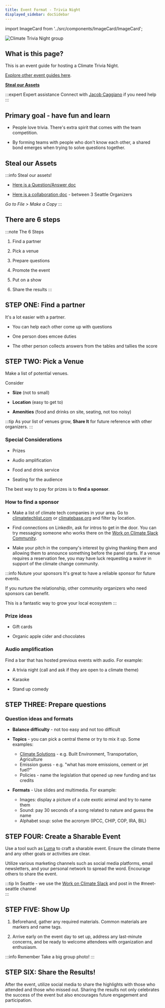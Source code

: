 ```yaml
---
title: Event Format - Trivia Night
displayed_sidebar: docSidebar
---
```

import ImageCard from '../src/components/ImageCard/ImageCard';

![Climate Trivia Night group](/img/climate-tech-trivia-night.jpg)

## What is this page?

This is an event guide for hosting a Climate Trivia Night.

[Explore other event guides here](event-guide).

**[Steal our Assets](#steal-our-assets)**


:::expert Expert assistance
Connect with [Jacob Caggiano](https://linkedin.com/in/jacobcaggiano) if you need help
:::

## Primary goal - have fun and learn

- People love trivia. There's extra spirit that comes with the team competition.

- By forming teams with people who don't know each other, a shared bond emerges when trying to solve questions together.

## Steal our Assets

:::info Steal our assets!
- [Here is a Question/Answer doc](https://docs.google.com/document/d/1ogwhL3Nl58cWYa9huKiK22fT2PcZ643FpIKJKK-7YJQ/edit?usp=sharing)

- [Here is a collaboration doc](https://docs.google.com/document/d/1FYEpgfQfA04HfZodVXsQG9r3EhzLJcVDDDqyoD0Nftc/edit?usp=sharing) - between 3 Seattle Organizers

_Go to File > Make a Copy_
:::

## There are 6 steps

:::note The 6 Steps

1. Find a partner

2. Pick a venue

3. Prepare questions

4. Promote the event

5. Put on a show

6. Share the results
:::

## STEP ONE: Find a partner

It's a lot easier with a partner. 

- You can help each other come up with questions

- One person does emcee duties

- The other person collects answers from the tables and tallies the score


## STEP TWO: Pick a Venue

Make a list of potential venues.

Consider
- **Size** (not to small)

- **Location** (easy to get to)

- **Amenities** (food and drinks on site, seating, not too noisy)

:::tip
As your list of venues grow, **Share It** for future reference with other organizers.
:::


### Special Considerations

- Prizes

- Audio amplification

- Food and drink service

- Seating for the audience


The best way to pay for prizes is to **find a sponsor**.

### How to find a sponsor

- Make a list of climate tech companies in your area. Go to [climatetechlist.com](https://climatetechlist.com) or [climatebase.org](https://climatebase.org) and filter by location.

- Find connections on LinkedIn, ask for intros to get in the door. You can try messaging someone who works there on the [Work on Climate Slack Community](https://workonclimate.org).

- Make your pitch in the company's interest by giving thanking them and allowing them to announce something before the panel starts.
If a venue requires a reservation fee, you may have luck requesting a waiver in support of the climate change community.


:::info Nuture your sponsors
It's great to have a reliable sponsor for future events.

If you nurture the relationship, other community organizers who need sponsors can benefit.

This is a fantastic way to grow your local ecosystem
:::

### Prize ideas

- Gift cards

- Organic apple cider and chocolates


### Audio amplification

Find a bar that has hosted previous events with audio. For example:

- A trivia night (call and ask if they are open to a climate theme)

- Karaoke

- Stand up comedy

## STEP THREE: Prepare questions

### Question ideas and formats

- **Balance difficulty** - not too easy and not too difficult

- **Topics** - you can pick a central theme or try to mix it up. Some examples:

  - [Climate Solutions](solutions) - e.g. Built Environment, Transportation, Agriculture
  - Emission guess - e.g. "what has more emissions, cement or jet fuel?"
  - Policies - name the legislation that opened up new funding and tax credits 

- **Formats** - Use slides and multimedia. For example:

  - Images: display a picture of a cute exotic animal and try to name them
  - Sound: pay 30 seconds of a song related to nature and guess the name 
  - Alphabet soup: solve the acronym (IPCC, CHIP, COP, IRA, BIL)



## STEP FOUR: Create a Sharable Event
Use a tool such as [Luma](https://lu.ma) to craft a sharable event. Ensure the climate theme and any other goals or activities are clear.

Utilize various marketing channels such as social media platforms, email newsletters, and your personal network to spread the word. Encourage others to share the event.

:::tip
In Seattle - we use the [Work on Climate Slack](workonclimate.org) and post in the #meet-seattle channel  
:::

## STEP FIVE: Show Up
1. Beforehand, gather any required materials. Common materials are markers and name tags.

2. Arrive early on the event day to set up, address any last-minute concerns, and be ready to welcome attendees with organization and enthusiasm.


:::info Remember
Take a big group photo!
:::

## STEP SIX: Share the Results!
After the event, utilize social media to share the highlights with those who attended and those who missed out. Sharing the results not only celebrates the success of the event but also encourages future engagement and participation.
